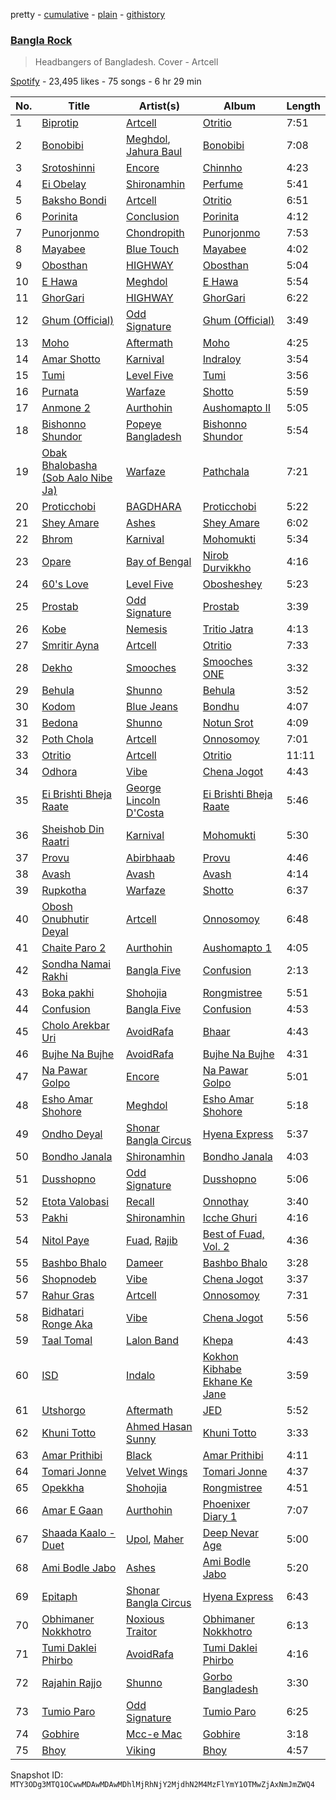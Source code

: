 pretty - [cumulative](/playlists/cumulative/37i9dQZF1DX3MUQrfTBXMY.md) - [plain](/playlists/plain/37i9dQZF1DX3MUQrfTBXMY) - [githistory](https://github.githistory.xyz/mackorone/spotify-playlist-archive/blob/main/playlists/plain/37i9dQZF1DX3MUQrfTBXMY)

### [Bangla Rock](https://open.spotify.com/playlist/37i9dQZF1DX3MUQrfTBXMY)

> Headbangers of Bangladesh\. Cover \- Artcell

[Spotify](https://open.spotify.com/user/spotify) - 23,495 likes - 75 songs - 6 hr 29 min

| No. | Title | Artist(s) | Album | Length |
|---|---|---|---|---|
| 1 | [Biprotip](https://open.spotify.com/track/0kUD0WErxFfyM1VLgpWuIo) | [Artcell](https://open.spotify.com/artist/5ThqNILsplOvwjj9kx0Hnt) | [Otritio](https://open.spotify.com/album/7sEMcFTGVOMbsjgdufzOWH) | 7:51 |
| 2 | [Bonobibi](https://open.spotify.com/track/46pfDFfuuRkeSKsNMKtZO9) | [Meghdol](https://open.spotify.com/artist/0WBg7b6KiPmfh7lI5vbFKC), [Jahura Baul](https://open.spotify.com/artist/39od5TdWqtNPjiBaafbo00) | [Bonobibi](https://open.spotify.com/album/7CEYIYT7y1CaqMlPABZ2Be) | 7:08 |
| 3 | [Srotoshinni](https://open.spotify.com/track/0fLJBwZIGP33RP4nLyqKrY) | [Encore](https://open.spotify.com/artist/2oJ0oZmbYNILTxgX7F0tq5) | [Chinnho](https://open.spotify.com/album/2aLOCDq7vGHIO7OyDwQSuM) | 4:23 |
| 4 | [Ei Obelay](https://open.spotify.com/track/5ibdXIQq154EYy4IbSZEKx) | [Shironamhin](https://open.spotify.com/artist/3zoceu8YD9dVjL4jaleJLg) | [Perfume](https://open.spotify.com/album/6CL5dmZep8ThOIisw1vWR7) | 5:41 |
| 5 | [Baksho Bondi](https://open.spotify.com/track/6BEM34Z4MEPMd5wDq4WZYO) | [Artcell](https://open.spotify.com/artist/5ThqNILsplOvwjj9kx0Hnt) | [Otritio](https://open.spotify.com/album/7sEMcFTGVOMbsjgdufzOWH) | 6:51 |
| 6 | [Porinita](https://open.spotify.com/track/5fQBQdZwNcW1FKTuCXQWjU) | [Conclusion](https://open.spotify.com/artist/5SVgbg1080uyYMNC7rBoIp) | [Porinita](https://open.spotify.com/album/27MXNp9QGpVfaH06YTM7mJ) | 4:12 |
| 7 | [Punorjonmo](https://open.spotify.com/track/25Hmu4UVzgiiv298sHjERP) | [Chondropith](https://open.spotify.com/artist/25E9e3odwVN7nGzUuMRKW9) | [Punorjonmo](https://open.spotify.com/album/0mIPFSHREKf2yXhgXPrImn) | 7:53 |
| 8 | [Mayabee](https://open.spotify.com/track/0sNM2ixLSvQyt1UvIyzej5) | [Blue Touch](https://open.spotify.com/artist/0aL6Av2TQ6oCEi6ctrectc) | [Mayabee](https://open.spotify.com/album/5jK5GGn8Z76n8PZRTclzoH) | 4:02 |
| 9 | [Obosthan](https://open.spotify.com/track/7Ka7NGOzmU1cnAyzma5Ens) | [HIGHWAY](https://open.spotify.com/artist/62mZpB59RHyxLGNesP78Vg) | [Obosthan](https://open.spotify.com/album/3G19EnZhjQSyEGW1q5OQUq) | 5:04 |
| 10 | [E Hawa](https://open.spotify.com/track/5VIyjOoXddMARgRTtKVqXc) | [Meghdol](https://open.spotify.com/artist/0WBg7b6KiPmfh7lI5vbFKC) | [E Hawa](https://open.spotify.com/album/1jqS7KAgEGIgcxViPCxnoM) | 5:54 |
| 11 | [GhorGari](https://open.spotify.com/track/5wJLi8d6bJjPsIBZkkU3fI) | [HIGHWAY](https://open.spotify.com/artist/62mZpB59RHyxLGNesP78Vg) | [GhorGari](https://open.spotify.com/album/3J4wRMRFiIk2b3d9iYHnL9) | 6:22 |
| 12 | [Ghum \(Official\)](https://open.spotify.com/track/18xxOCfmxqBD5YgTFpzp5d) | [Odd Signature](https://open.spotify.com/artist/4j8byCgeZUKS1oeXdwD1GC) | [Ghum \(Official\)](https://open.spotify.com/album/5NXiZMrsbAyswRpt369KJm) | 3:49 |
| 13 | [Moho](https://open.spotify.com/track/6Y2lrjXwW8YcCU5H4xMFBs) | [Aftermath](https://open.spotify.com/artist/79iOqoOkavfzftyQjx21qp) | [Moho](https://open.spotify.com/album/39HxuHhewQJHpv2EOSYA8K) | 4:25 |
| 14 | [Amar Shotto](https://open.spotify.com/track/35Uzp2ni2zVTRYE2qeNMH9) | [Karnival](https://open.spotify.com/artist/6xArchxfpOsC8rvclgSeAl) | [Indraloy](https://open.spotify.com/album/6HONfCDzDp54ebDcmea0fM) | 3:54 |
| 15 | [Tumi](https://open.spotify.com/track/7iSWYBp3QGl3eQyv8l40hs) | [Level Five](https://open.spotify.com/artist/0wf0kncEWHLMGqYqXgZql8) | [Tumi](https://open.spotify.com/album/0KAkp5p9mfSCIqRfIduRcl) | 3:56 |
| 16 | [Purnata](https://open.spotify.com/track/1Hu5kkx4WAnpsmYJClkjQX) | [Warfaze](https://open.spotify.com/artist/06eRdiCBgFUhiuFjei0eH2) | [Shotto](https://open.spotify.com/album/3OXzR6q3oubuiAm90kJAYI) | 5:59 |
| 17 | [Anmone 2](https://open.spotify.com/track/4bDg8Sj2q5Y8R5uJEZGkXm) | [Aurthohin](https://open.spotify.com/artist/2W4I7PFzMsSXVpNNhvGF3A) | [Aushomapto II](https://open.spotify.com/album/2qL0SdDlqkQMyc8F2aP07w) | 5:05 |
| 18 | [Bishonno Shundor](https://open.spotify.com/track/4yg5KwOtT3UUjdlKR7zSnf) | [Popeye Bangladesh](https://open.spotify.com/artist/1tOl4RqWQOpbUiKqnP14GF) | [Bishonno Shundor](https://open.spotify.com/album/10aPVBagHNw3J0nJK3IIZG) | 5:54 |
| 19 | [Obak Bhalobasha \(Sob Aalo Nibe Ja\)](https://open.spotify.com/track/74MnX5SrkGB6Y9LsmQvZSQ) | [Warfaze](https://open.spotify.com/artist/06eRdiCBgFUhiuFjei0eH2) | [Pathchala](https://open.spotify.com/album/4cyc9rSyklY4JtbwAjVsnc) | 7:21 |
| 20 | [Proticchobi](https://open.spotify.com/track/1cO5oG1LoTyimmlKT30pS2) | [BAGDHARA](https://open.spotify.com/artist/7uiRC0NlNdHQKVhjTztgrg) | [Proticchobi](https://open.spotify.com/album/7Bcv366EbFAYTOm3xky9rD) | 5:22 |
| 21 | [Shey Amare](https://open.spotify.com/track/0nkJfYDa3wb28oWuR29Qi3) | [Ashes](https://open.spotify.com/artist/7dHv80FOCQj8SoWjREiojc) | [Shey Amare](https://open.spotify.com/album/3iFjGwNdRHb4xv8Pz0Wx9s) | 6:02 |
| 22 | [Bhrom](https://open.spotify.com/track/20tqANKua7Erq6u3yfT8tj) | [Karnival](https://open.spotify.com/artist/6xArchxfpOsC8rvclgSeAl) | [Mohomukti](https://open.spotify.com/album/2QjYtadVjnPoQkZVLqkzqv) | 5:34 |
| 23 | [Opare](https://open.spotify.com/track/4fKZKmUXJTL3e3qzq6LFGe) | [Bay of Bengal](https://open.spotify.com/artist/6dXgxvd22ojzmwry1cXSP6) | [Nirob Durvikkho](https://open.spotify.com/album/6CqQxAKa6d8ibYyiGGSZZc) | 4:16 |
| 24 | [60's Love](https://open.spotify.com/track/3h78AziF7cEXfm50J2TNcA) | [Level Five](https://open.spotify.com/artist/0wf0kncEWHLMGqYqXgZql8) | [Obosheshey](https://open.spotify.com/album/0aR6U7GqhgmTvhhRZhlGDR) | 5:23 |
| 25 | [Prostab](https://open.spotify.com/track/6PoGgomtdwU1jSLQybrUmJ) | [Odd Signature](https://open.spotify.com/artist/4j8byCgeZUKS1oeXdwD1GC) | [Prostab](https://open.spotify.com/album/6rxlYmSlQUunTlo2HFaDB8) | 3:39 |
| 26 | [Kobe](https://open.spotify.com/track/3VlLajFwBm2D3mqWheyeOT) | [Nemesis](https://open.spotify.com/artist/694bRUlAdfIh4BpiMWI3FF) | [Tritio Jatra](https://open.spotify.com/album/2srbMkNd2F8FbQLjGCOcmo) | 4:13 |
| 27 | [Smritir Ayna](https://open.spotify.com/track/4PFGiWuY89AaNcPUqNmYfX) | [Artcell](https://open.spotify.com/artist/5ThqNILsplOvwjj9kx0Hnt) | [Otritio](https://open.spotify.com/album/7sEMcFTGVOMbsjgdufzOWH) | 7:33 |
| 28 | [Dekho](https://open.spotify.com/track/0eFrQAIL1jFAAV1l7Upcno) | [Smooches](https://open.spotify.com/artist/3A6wkYUCDFUTVlfbSw42B2) | [Smooches ONE](https://open.spotify.com/album/2r1reuNcfhqGmETfQnMl0D) | 3:32 |
| 29 | [Behula](https://open.spotify.com/track/18KPyTq6Al56l0vMPQFjR1) | [Shunno](https://open.spotify.com/artist/2S7h1jilqmzK8iyU47nmSk) | [Behula](https://open.spotify.com/album/5IWfT7VFhPUUpBMZ75lJKG) | 3:52 |
| 30 | [Kodom](https://open.spotify.com/track/2Dsmn1xssJpbEM4LeRJbhI) | [Blue Jeans](https://open.spotify.com/artist/7LNEwdMBXgeD4BeyaPW7JA) | [Bondhu](https://open.spotify.com/album/0JM0r6T23O3dQOxxZsbhZh) | 4:07 |
| 31 | [Bedona](https://open.spotify.com/track/6qMij3wV7GhTOP3hHhZ0WX) | [Shunno](https://open.spotify.com/artist/2S7h1jilqmzK8iyU47nmSk) | [Notun Srot](https://open.spotify.com/album/2NcFsal4cYid6BsZVTqFJy) | 4:09 |
| 32 | [Poth Chola](https://open.spotify.com/track/3vXCKgUpHrv5dfXM53w28W) | [Artcell](https://open.spotify.com/artist/5ThqNILsplOvwjj9kx0Hnt) | [Onnosomoy](https://open.spotify.com/album/7s9Ssc1V7AgSdAlVpHl12E) | 7:01 |
| 33 | [Otritio](https://open.spotify.com/track/3V3zYOMZblcmx6Ql8zJ7Ey) | [Artcell](https://open.spotify.com/artist/5ThqNILsplOvwjj9kx0Hnt) | [Otritio](https://open.spotify.com/album/7sEMcFTGVOMbsjgdufzOWH) | 11:11 |
| 34 | [Odhora](https://open.spotify.com/track/6VAXwno04nsvHT65KbuxQu) | [Vibe](https://open.spotify.com/artist/1UHTxsYsUI0GZJauVJzg9j) | [Chena Jogot](https://open.spotify.com/album/3KCkMexT4RWfYZAOWMqPHP) | 4:43 |
| 35 | [Ei Brishti Bheja Raate](https://open.spotify.com/track/6wYFG41ZlYQ9LZoO134Ywl) | [George Lincoln D'Costa](https://open.spotify.com/artist/20DQNJ7sBu2VqMnuDYXFOp) | [Ei Brishti Bheja Raate](https://open.spotify.com/album/5udSAW80w1dapro72dnnFX) | 5:46 |
| 36 | [Sheishob Din Raatri](https://open.spotify.com/track/0lrXNv7c4pZ44KJjtyXlDb) | [Karnival](https://open.spotify.com/artist/6xArchxfpOsC8rvclgSeAl) | [Mohomukti](https://open.spotify.com/album/2QjYtadVjnPoQkZVLqkzqv) | 5:30 |
| 37 | [Provu](https://open.spotify.com/track/4IJ1xoz8M9omBst9dd9IKH) | [Abirbhaab](https://open.spotify.com/artist/60DzpTSQlf934knmD0jkdr) | [Provu](https://open.spotify.com/album/65CBawaHaqasNGO8BBMbm8) | 4:46 |
| 38 | [Avash](https://open.spotify.com/track/3OBSXEoKdsC0lT6RZuozYY) | [Avash](https://open.spotify.com/artist/1yg6sCbwRCFjo545X0qLgd) | [Avash](https://open.spotify.com/album/1jKCQ198KBaclhaXMQEXiq) | 4:14 |
| 39 | [Rupkotha](https://open.spotify.com/track/3GTo0Zn1308jwz2q2EwYEB) | [Warfaze](https://open.spotify.com/artist/06eRdiCBgFUhiuFjei0eH2) | [Shotto](https://open.spotify.com/album/3OXzR6q3oubuiAm90kJAYI) | 6:37 |
| 40 | [Obosh Onubhutir Deyal](https://open.spotify.com/track/15mPQDFh8mWD9zh32XXkTw) | [Artcell](https://open.spotify.com/artist/5ThqNILsplOvwjj9kx0Hnt) | [Onnosomoy](https://open.spotify.com/album/7s9Ssc1V7AgSdAlVpHl12E) | 6:48 |
| 41 | [Chaite Paro 2](https://open.spotify.com/track/2VpwAV3gsadE2zV2JpkoWI) | [Aurthohin](https://open.spotify.com/artist/2W4I7PFzMsSXVpNNhvGF3A) | [Aushomapto 1](https://open.spotify.com/album/7whmpn7eMWOJjZUaYd2AIS) | 4:05 |
| 42 | [Sondha Namai Rakhi](https://open.spotify.com/track/5A3uPAWyY7SA8HYI58ulZO) | [Bangla Five](https://open.spotify.com/artist/2mt61gxTSTC56E4wgosOIj) | [Confusion](https://open.spotify.com/album/2c2xtzOyPOkEoou45o1tYc) | 2:13 |
| 43 | [Boka pakhi](https://open.spotify.com/track/5QFHN5g6tUuQGIsGFQyMjF) | [Shohojia](https://open.spotify.com/artist/7ImlbtGXKIeyQWQWOZuDtx) | [Rongmistree](https://open.spotify.com/album/6EBc74qFiapuYasuHvIL7k) | 5:51 |
| 44 | [Confusion](https://open.spotify.com/track/6NUIyfilS2SAUK5yvWx1DG) | [Bangla Five](https://open.spotify.com/artist/2mt61gxTSTC56E4wgosOIj) | [Confusion](https://open.spotify.com/album/2c2xtzOyPOkEoou45o1tYc) | 4:53 |
| 45 | [Cholo Arekbar Uri](https://open.spotify.com/track/6BnrcE0vfX8ZcjpcXxRaoo) | [AvoidRafa](https://open.spotify.com/artist/0j4Xv6B3jAu40gzdooipIB) | [Bhaar](https://open.spotify.com/album/7ePeM5FJpq4pkpnDFFP3Q8) | 4:43 |
| 46 | [Bujhe Na Bujhe](https://open.spotify.com/track/0FWmRjraRmR6KiERSM2780) | [AvoidRafa](https://open.spotify.com/artist/0j4Xv6B3jAu40gzdooipIB) | [Bujhe Na Bujhe](https://open.spotify.com/album/2HycxvT9WPAV2xuKdnbcc9) | 4:31 |
| 47 | [Na Pawar Golpo](https://open.spotify.com/track/1vz2SrkLov7vyaZEtZBJLK) | [Encore](https://open.spotify.com/artist/3HFhu4Eq2qOPEnISUen3M7) | [Na Pawar Golpo](https://open.spotify.com/album/6q6vxChMMbZYeEHhiNNsXg) | 5:01 |
| 48 | [Esho Amar Shohore](https://open.spotify.com/track/5CM1vkHKmfjGk5Akzd6An1) | [Meghdol](https://open.spotify.com/artist/0WBg7b6KiPmfh7lI5vbFKC) | [Esho Amar Shohore](https://open.spotify.com/album/0GaKAf0jqP3TLdY0Ju3IXe) | 5:18 |
| 49 | [Ondho Deyal](https://open.spotify.com/track/3t5RiZ8gNRK41NJucuL3ju) | [Shonar Bangla Circus](https://open.spotify.com/artist/0VunpVWO2MCBMR1qwGRWzh) | [Hyena Express](https://open.spotify.com/album/1y3dEPRfsbLgGelBKtXyuq) | 5:37 |
| 50 | [Bondho Janala](https://open.spotify.com/track/5BJBaI4bpWHmiXqFadEpkM) | [Shironamhin](https://open.spotify.com/artist/3zoceu8YD9dVjL4jaleJLg) | [Bondho Janala](https://open.spotify.com/album/0ajkgxObOuVNXMzVEcvinC) | 4:03 |
| 51 | [Dusshopno](https://open.spotify.com/track/6T4yBITRdTX6OsedSy5bwy) | [Odd Signature](https://open.spotify.com/artist/4j8byCgeZUKS1oeXdwD1GC) | [Dusshopno](https://open.spotify.com/album/0AXTTesB1lQbgc4LfiJWum) | 5:06 |
| 52 | [Etota Valobasi](https://open.spotify.com/track/3MjtyQvkVOo0TahwcZe10N) | [Recall](https://open.spotify.com/artist/572qv57FCJcsiZcx5BXIVG) | [Onnothay](https://open.spotify.com/album/4QyNEpKSA1koVFPiK8IXLE) | 3:40 |
| 53 | [Pakhi](https://open.spotify.com/track/2iwhemWEp6YMN1BD84nUPl) | [Shironamhin](https://open.spotify.com/artist/3zoceu8YD9dVjL4jaleJLg) | [Icche Ghuri](https://open.spotify.com/album/6xsj12l9oKEbWsdgeqxjAD) | 4:16 |
| 54 | [Nitol Paye](https://open.spotify.com/track/44NjxYASrwY5FNO89NmUAh) | [Fuad](https://open.spotify.com/artist/3my0yG4y3f4CnxDiFzApeD), [Rajib](https://open.spotify.com/artist/25uAaPSBBQVyqBslErnSuA) | [Best of Fuad, Vol\. 2](https://open.spotify.com/album/4MEDHrD390pgfZB6rOxOF5) | 4:36 |
| 55 | [Bashbo Bhalo](https://open.spotify.com/track/1Khtxo7T3iRCBrR3CVHRSW) | [Dameer](https://open.spotify.com/artist/1rTEkzUiftHqoVMjSucIV6) | [Bashbo Bhalo](https://open.spotify.com/album/3XhYDE30eDGN3ZBeSw2ZoY) | 3:28 |
| 56 | [Shopnodeb](https://open.spotify.com/track/7rLLcr577CpTL34NEfHOFh) | [Vibe](https://open.spotify.com/artist/1UHTxsYsUI0GZJauVJzg9j) | [Chena Jogot](https://open.spotify.com/album/3KCkMexT4RWfYZAOWMqPHP) | 3:37 |
| 57 | [Rahur Gras](https://open.spotify.com/track/2rUpghnKlHnoYIPRO6fTPD) | [Artcell](https://open.spotify.com/artist/5ThqNILsplOvwjj9kx0Hnt) | [Onnosomoy](https://open.spotify.com/album/7s9Ssc1V7AgSdAlVpHl12E) | 7:31 |
| 58 | [Bidhatari Ronge Aka](https://open.spotify.com/track/5YZzMC94AZskpqq8qufQFS) | [Vibe](https://open.spotify.com/artist/1UHTxsYsUI0GZJauVJzg9j) | [Chena Jogot](https://open.spotify.com/album/3KCkMexT4RWfYZAOWMqPHP) | 5:56 |
| 59 | [Taal Tomal](https://open.spotify.com/track/2gB3MVE8n2OVCWAT1pC0bv) | [Lalon Band](https://open.spotify.com/artist/2sEoW2m80iIVDpHIlgfkPw) | [Khepa](https://open.spotify.com/album/6iBQKsbl0ouZbbpaZha8MS) | 4:43 |
| 60 | [ISD](https://open.spotify.com/track/5NHklX2aJag4YCJndtjjci) | [Indalo](https://open.spotify.com/artist/37LGjqM0je1KNrLRD3MZ47) | [Kokhon Kibhabe Ekhane Ke Jane](https://open.spotify.com/album/7atnOE38HHe2eIHud4VvHP) | 3:59 |
| 61 | [Utshorgo](https://open.spotify.com/track/7tcHBMra1AZ3QWIHX3hX0r) | [Aftermath](https://open.spotify.com/artist/79iOqoOkavfzftyQjx21qp) | [JED](https://open.spotify.com/album/1oLSVb8CrKCdQyoY7LIeIZ) | 5:52 |
| 62 | [Khuni Totto](https://open.spotify.com/track/0zk2jYcWE0L9VEuySNFQq3) | [Ahmed Hasan Sunny](https://open.spotify.com/artist/2wmUlWuBFAp14HNvgoTfWb) | [Khuni Totto](https://open.spotify.com/album/481TOibiCLiWrl7yBxtGRd) | 3:33 |
| 63 | [Amar Prithibi](https://open.spotify.com/track/74hm14zpKp0b792FvVJ71t) | [Black](https://open.spotify.com/artist/1qA4YCACKNrNV3foCbUTSr) | [Amar Prithibi](https://open.spotify.com/album/5RZpZjnmV9bsX6GGNAXGwZ) | 4:11 |
| 64 | [Tomari Jonne](https://open.spotify.com/track/0BEvCqn4WTbGy8r48utyJ0) | [Velvet Wings](https://open.spotify.com/artist/1wPk8o5tbmLLv1B1CPfOCB) | [Tomari Jonne](https://open.spotify.com/album/0qRyp1Ow8aIqe3OSx3D2Rk) | 4:37 |
| 65 | [Opekkha](https://open.spotify.com/track/6hZ1FgzgOngc4DkFZAG041) | [Shohojia](https://open.spotify.com/artist/7ImlbtGXKIeyQWQWOZuDtx) | [Rongmistree](https://open.spotify.com/album/6EBc74qFiapuYasuHvIL7k) | 4:51 |
| 66 | [Amar E Gaan](https://open.spotify.com/track/3CPzLWEbj3mGuQfcepl7Lo) | [Aurthohin](https://open.spotify.com/artist/2W4I7PFzMsSXVpNNhvGF3A) | [Phoenixer Diary 1](https://open.spotify.com/album/0mSwA0eQDpObzr1vmO81bM) | 7:07 |
| 67 | [Shaada Kaalo \- Duet](https://open.spotify.com/track/7vpct6bZGjlaEOfoj2i2s2) | [Upol](https://open.spotify.com/artist/5a64bWvgCyw1UErGhgGpQi), [Maher](https://open.spotify.com/artist/2rSCSZO0sjo7yLYKKNHcAr) | [Deep Nevar Age](https://open.spotify.com/album/4rVYJbmLaUSnoz8CnZUhyq) | 5:00 |
| 68 | [Ami Bodle Jabo](https://open.spotify.com/track/70I6M0XVW11XCLh4UR0jMY) | [Ashes](https://open.spotify.com/artist/7dHv80FOCQj8SoWjREiojc) | [Ami Bodle Jabo](https://open.spotify.com/album/7JdEnsEJrrrtGLbL2N4n6B) | 5:20 |
| 69 | [Epitaph](https://open.spotify.com/track/1U6tiLQYPT9C3GEhJlAsAQ) | [Shonar Bangla Circus](https://open.spotify.com/artist/0VunpVWO2MCBMR1qwGRWzh) | [Hyena Express](https://open.spotify.com/album/1y3dEPRfsbLgGelBKtXyuq) | 6:43 |
| 70 | [Obhimaner Nokkhotro](https://open.spotify.com/track/0LmP1YYlOgQL5OHAseNf4Z) | [Noxious Traitor](https://open.spotify.com/artist/6Rlz8NF2OkYQFurkYs4OQY) | [Obhimaner Nokkhotro](https://open.spotify.com/album/1jjUZ6Dpbmds029jPnGFJS) | 6:13 |
| 71 | [Tumi Daklei Phirbo](https://open.spotify.com/track/2CEJzcrgxjXbfx2AECRLnT) | [AvoidRafa](https://open.spotify.com/artist/0j4Xv6B3jAu40gzdooipIB) | [Tumi Daklei Phirbo](https://open.spotify.com/album/6f1oCNjl669hTAfoenv4yT) | 4:16 |
| 72 | [Rajahin Rajjo](https://open.spotify.com/track/2KKyBaB1weipFn0ztjUIzM) | [Shunno](https://open.spotify.com/artist/2S7h1jilqmzK8iyU47nmSk) | [Gorbo Bangladesh](https://open.spotify.com/album/0nAuXmUo9SZSLSgfeQdOfO) | 3:30 |
| 73 | [Tumio Paro](https://open.spotify.com/track/7lEGQOFnvf5c6XB0zMSo5I) | [Odd Signature](https://open.spotify.com/artist/4j8byCgeZUKS1oeXdwD1GC) | [Tumio Paro](https://open.spotify.com/album/5k1E74l88CVzAsP7pMNtdz) | 6:25 |
| 74 | [Gobhire](https://open.spotify.com/track/6RpgH8EweMWFB9uSR9MFJS) | [Mcc\-e Mac](https://open.spotify.com/artist/1UsFxA8CuiST0EY1BpNGrx) | [Gobhire](https://open.spotify.com/album/1Y0OZcl31cLnfYcdWQKwaq) | 3:18 |
| 75 | [Bhoy](https://open.spotify.com/track/1AYCOm1OiEMyhUJoBBV5UE) | [Viking](https://open.spotify.com/artist/1dNjeAxIxsbpNnAC8zkP9I) | [Bhoy](https://open.spotify.com/album/5EXP16dIxHMh5X8s9PJqDl) | 4:57 |

Snapshot ID: `MTY3ODg3MTQ1OCwwMDAwMDAwMDhlMjRhNjY2MjdhN2M4MzFlYmY1OTMwZjAxNmJmZWQ4`
